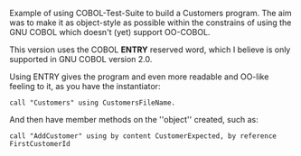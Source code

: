 Example of using COBOL-Test-Suite to build a Customers program. The aim was to make it as object-style as possible within the constrains of using the GNU COBOL which doesn't (yet) support OO-COBOL.

This version uses the COBOL __ENTRY__ reserved word, which I believe is only supported in GNU COBOL version 2.0. 

Using ENTRY gives the program and even more readable and OO-like feeling to it, as you have the instantiator:
```
call "Customers" using CustomersFileName.
```
And then have member methods on the ''object'' created, such as:
```
call "AddCustomer" using by content CustomerExpected, by reference FirstCustomerId
```
